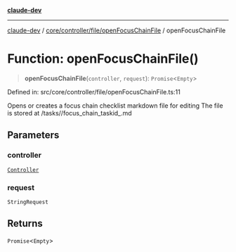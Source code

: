 [**claude-dev**](../../../../../README.md)

***

[claude-dev](../../../../../README.md) / [core/controller/file/openFocusChainFile](../README.md) / openFocusChainFile

# Function: openFocusChainFile()

> **openFocusChainFile**(`controller`, `request`): `Promise`\<`Empty`\>

Defined in: src/core/controller/file/openFocusChainFile.ts:11

Opens or creates a focus chain checklist markdown file for editing
The file is stored at <globalStorage>/tasks/<taskId>/focus_chain_taskid_<taskId>.md

## Parameters

### controller

[`Controller`](../../../classes/Controller.md)

### request

`StringRequest`

## Returns

`Promise`\<`Empty`\>
